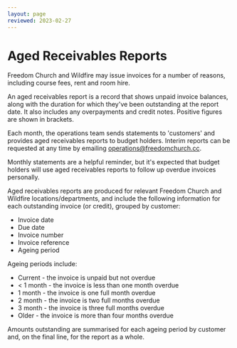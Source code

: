 ```yaml
---
layout: page
reviewed: 2023-02-27
---
```


# Aged Receivables Reports

Freedom Church and Wildfire may issue invoices for a number of reasons, including course fees, rent and room hire.

An aged receivables report is a record that shows unpaid invoice balances, along with the duration for which they've been outstanding at the report date. It also includes any overpayments and credit notes. Positive figures are shown in brackets.

Each month, the operations team sends statements to 'customers' and provides aged receivables reports to budget holders. Interim reports can be requested at any time by emailing <operations@freedomchurch.cc>.

Monthly statements are a helpful reminder, but it's expected that budget holders will use aged receivables reports to follow up overdue invoices personally.

Aged receivables reports are produced for relevant Freedom Church and Wildfire locations/departments, and include the following information for each outstanding invoice (or credit), grouped by customer:

- Invoice date
- Due date
- Invoice number
- Invoice reference
- Ageing period

Ageing periods include:

- Current - the invoice is unpaid but not overdue
- < 1 month - the invoice is less than one month overdue
- 1 month - the invoice is one full month overdue
- 2 month - the invoice is two full months overdue
- 3 month - the invoice is three full months overdue
- Older - the invoice is more than four months overdue

Amounts outstanding are summarised for each ageing period by customer and, on the final line, for the report as a whole.
